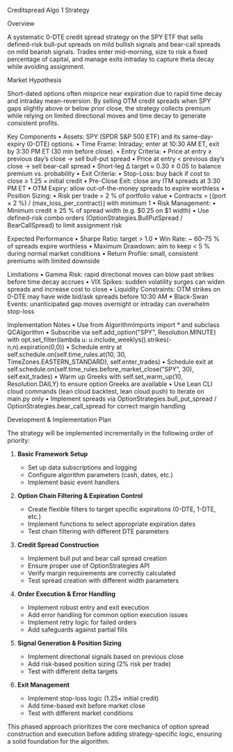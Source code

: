Creditspread Algo 1 Strategy

Overview

A systematic 0-DTE credit spread strategy on the SPY ETF that sells defined-risk bull-put spreads on mild bullish signals and bear-call spreads on mild bearish signals. Trades enter mid-morning, size to risk a fixed percentage of capital, and manage exits intraday to capture theta decay while avoiding assignment.

Market Hypothesis

Short-dated options often misprice near expiration due to rapid time decay and intraday mean-reversion. By selling OTM credit spreads when SPY gaps slightly above or below prior close, the strategy collects premium while relying on limited directional moves and time decay to generate consistent profits.

Key Components
	•	Assets:
SPY (SPDR S&P 500 ETF) and its same-day-expiry (0-DTE) options.
	•	Time Frame:
Intraday; enter at 10:30 AM ET, exit by 3:30 PM ET (30 min before close).
	•	Entry Criteria:
	•	Price at entry ≥ previous day’s close → sell bull-put spread
	•	Price at entry < previous day’s close → sell bear-call spread
	•	Short-leg Δ target ≈ 0.30 ± 0.05 to balance premium vs. probability
	•	Exit Criteria:
	•	Stop-Loss: buy back if cost to close ≥ 1.25 × initial credit
	•	Pre-Close Exit: close any ITM spreads at 3:30 PM ET
	•	OTM Expiry: allow out-of-the-money spreads to expire worthless
	•	Position Sizing:
	•	Risk per trade = 2 % of portfolio value
	•	Contracts = ⌊(port × 2 %) / (max_loss_per_contract)⌋ with minimum 1
	•	Risk Management:
	•	Minimum credit ≥ 25 % of spread width (e.g. $0.25 on $1 width)
	•	Use defined-risk combo orders (OptionStrategies.BullPutSpread / BearCallSpread) to limit assignment risk

Expected Performance
	•	Sharpe Ratio: target > 1.0
	•	Win Rate: ~ 60–75 % of spreads expire worthless
	•	Maximum Drawdown: aim to keep < 5 % during normal market conditions
	•	Return Profile: small, consistent premiums with limited downside

Limitations
	•	Gamma Risk: rapid directional moves can blow past strikes before time decay accrues
	•	VIX Spikes: sudden volatility surges can widen spreads and increase cost to close
	•	Liquidity Constraints: OTM strikes on 0-DTE may have wide bid/ask spreads before 10:30 AM
	•	Black-Swan Events: unanticipated gap moves overnight or intraday can overwhelm stop-loss

Implementation Notes
	•	Use from AlgorithmImports import * and subclass QCAlgorithm
	•	Subscribe via self.add_option("SPY", Resolution.MINUTE) with opt.set_filter(lambda u: u.include_weeklys().strikes(-n,n).expiration(0,0))
	•	Schedule entry at self.schedule.on(self.time_rules.at(10, 30, TimeZones.EASTERN_STANDARD), self.enter_trades)
	•	Schedule exit at self.schedule.on(self.time_rules.before_market_close("SPY", 30), self.exit_trades)
	•	Warm up Greeks with self.set_warm_up(10, Resolution.DAILY) to ensure option Greeks are available
	•	Use Lean CLI cloud commands (lean cloud backtest, lean cloud push) to iterate on main.py only
	•	Implement spreads via OptionStrategies.bull_put_spread / OptionStrategies.bear_call_spread for correct margin handling

Development & Implementation Plan

The strategy will be implemented incrementally in the following order of priority:

1. **Basic Framework Setup**
   - Set up data subscriptions and logging
   - Configure algorithm parameters (cash, dates, etc.)
   - Implement basic event handlers

2. **Option Chain Filtering & Expiration Control**
   - Create flexible filters to target specific expirations (0-DTE, 1-DTE, etc.)
   - Implement functions to select appropriate expiration dates
   - Test chain filtering with different DTE parameters

3. **Credit Spread Construction**
   - Implement bull put and bear call spread creation
   - Ensure proper use of OptionStrategies API
   - Verify margin requirements are correctly calculated
   - Test spread creation with different width parameters

4. **Order Execution & Error Handling**
   - Implement robust entry and exit execution
   - Add error handling for common option execution issues
   - Implement retry logic for failed orders
   - Add safeguards against partial fills

5. **Signal Generation & Position Sizing**
   - Implement directional signals based on previous close
   - Add risk-based position sizing (2% risk per trade)
   - Test with different delta targets

6. **Exit Management**
   - Implement stop-loss logic (1.25× initial credit)
   - Add time-based exit before market close
   - Test with different market conditions

This phased approach prioritizes the core mechanics of option spread construction and execution before adding strategy-specific logic, ensuring a solid foundation for the algorithm.